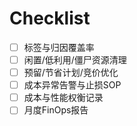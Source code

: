 # Checklist

- [ ] 标签与归因覆盖率
- [ ] 闲置/低利用/僵尸资源清理
- [ ] 预留/节省计划/竞价优化
- [ ] 成本异常告警与止损SOP
- [ ] 成本与性能权衡记录
- [ ] 月度FinOps报告
